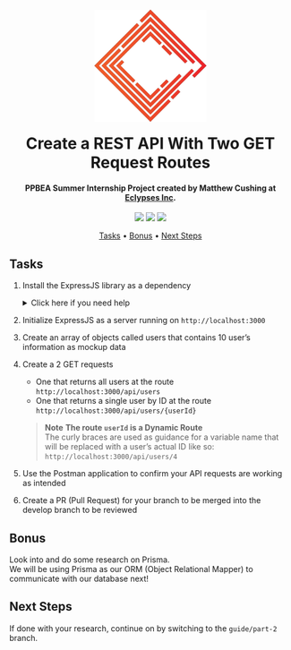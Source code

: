 <h1 align="center">
  <br>
  <a href="https://eclypses.com"><img src="./Eclypses_I_C_S.png" alt="Eclypses Inc" width="200" style="margin-bottom:15px;"></a>
  <br>
  Create a REST API With Two GET Request Routes
  <br>
</h1>

<h4 align="center">PPBEA Summer Internship Project created by Matthew Cushing at <a href="https://eclypses.com" target="_blank">Eclypses Inc</a>.</h4>

<p align="center">
<img src="https://badgen.net/badge/project/part%201?color=DF5D39&labelColor=1C3243&icon=https://raw.githubusercontent.com/MatthewCushing/icons/develop/Eclypses_Icon_Vector.svg">
<img src="https://badgen.net/badge/language/javascript?color=DF5D39&labelColor=1C3243&icon=https://raw.githubusercontent.com/MatthewCushing/icons/develop/Eclypses_Icon_Vector.svg">
<img src="https://badgen.net/badge/frameworks/node,express,prisma?&color=DF5D39&labelColor=1C3243&icon=https://raw.githubusercontent.com/MatthewCushing/icons/develop/Eclypses_Icon_Vector.svg&list=|">
</p>

<p align="center">
  <a href="#tasks">Tasks</a> •
  <a href="#bonus">Bonus</a> •
  <a href="#next-steps">Next Steps</a>
</p>

## Tasks

  1. Install the ExpressJS library as a dependency
     <details>
     <summary>Click here if you need help</summary>

     ```bash
     npm install express
     ```

     </details>

  2. Initialize ExpressJS as a server running on `http://localhost:3000`
  3. Create an array of objects called users that contains 10 user’s information as mockup data
  4. Create a 2 GET requests
      - One that returns all users at the route `http://localhost:3000/api/users`
      - One that returns a single user by ID at the route `http://localhost:3000/api/users/{userId}`

      > **Note** **The route `userId` is a Dynamic Route**  
      > The curly braces are used as guidance for a variable name that will be replaced with a user’s actual ID like so: `http://localhost:3000/api/users/4`

  5. Use the Postman application to confirm your API requests are working as intended
  6. Create a PR (Pull Request) for your branch to be merged into the develop branch to be reviewed

## Bonus

Look into and do some research on Prisma.  
We will be using Prisma as our ORM (Object Relational Mapper) to communicate with our database next!

## Next Steps

If done with your research, continue on by switching to the `guide/part-2` branch.
